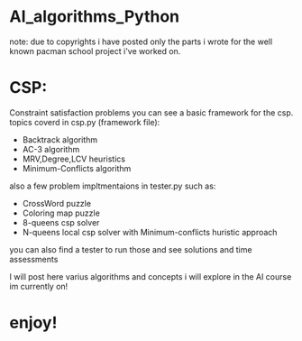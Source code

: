 # AI_algorithms_Python

note:
due to copyrights i have posted only the parts i wrote for the well known pacman school project i've worked on.

# CSP:
Constraint satisfaction problems
you can see a basic framework for the csp.
topics coverd in csp.py (framework file):
- Backtrack algorithm
- AC-3 algorithm
- MRV,Degree,LCV heuristics
- Minimum-Conflicts algorithm

also a few problem impltmentaions in tester.py such as:
- CrossWord puzzle
- Coloring map puzzle
- 8-queens csp solver
- N-queens local csp solver with Minimum-conflicts huristic approach

you can also find a tester to run those and see solutions and time assessments

I will post here varius algorithms and concepts i will explore in the AI course im currently on!

# enjoy!
